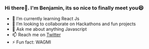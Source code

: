 ### Hi there👋. I'm Benjamin, its so nice to finally meet you😄
- 🌱 I’m currently learning React Js
- 👯 I’m looking to collaborate on Hackathons and fun projects
- 💬 Ask me about anything Javascript
- 📫 Reach me on [Twitter](https://twitter.com/benjamin__Codes?t=rOs7lrTKdOsMXxJr2lWZ2A&s=09)
- ⚡ Fun fact: WAGMI

<!--START_SECTION:activity-->
<!--END_SECTION:activity-->

<!--
**Ljr777/Ljr777** is a ✨ _special_ ✨ repository because its `README.md` (this file) appears on your GitHub profile.

Here are some ideas to get you started:

-->
